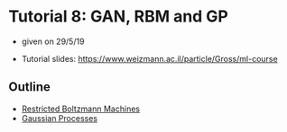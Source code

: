 # Tutorial 8: GAN, RBM and GP

- given on 29/5/19

- Tutorial slides: https://www.weizmann.ac.il/particle/Gross/ml-course

## Outline
* [Restricted Boltzmann Machines](RBM_tutorial.ipynb)
* [Gaussian Processes](GP_tutorial.ipynb)

